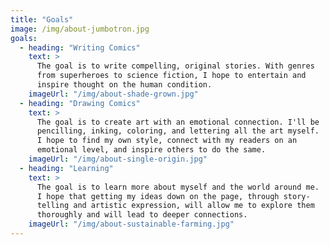 ```yaml
---
title: "Goals"
image: /img/about-jumbotron.jpg
goals:
  - heading: "Writing Comics"
    text: >
      The goal is to write compelling, original stories. With genres
      from superheroes to science fiction, I hope to entertain and
      inspire thought on the human condition.
    imageUrl: "/img/about-shade-grown.jpg"
  - heading: "Drawing Comics"
    text: >
      The goal is to create art with an emotional connection. I'll be
      pencilling, inking, coloring, and lettering all the art myself.
      I hope to find my own style, connect with my readers on an 
      emotional level, and inspire others to do the same.
    imageUrl: "/img/about-single-origin.jpg"
  - heading: "Learning"
    text: >
      The goal is to learn more about myself and the world around me.
      I hope that getting my ideas down on the page, through story-
      telling and artistic expression, will allow me to explore them
      thoroughly and will lead to deeper connections.
    imageUrl: "/img/about-sustainable-farming.jpg"
---
```


